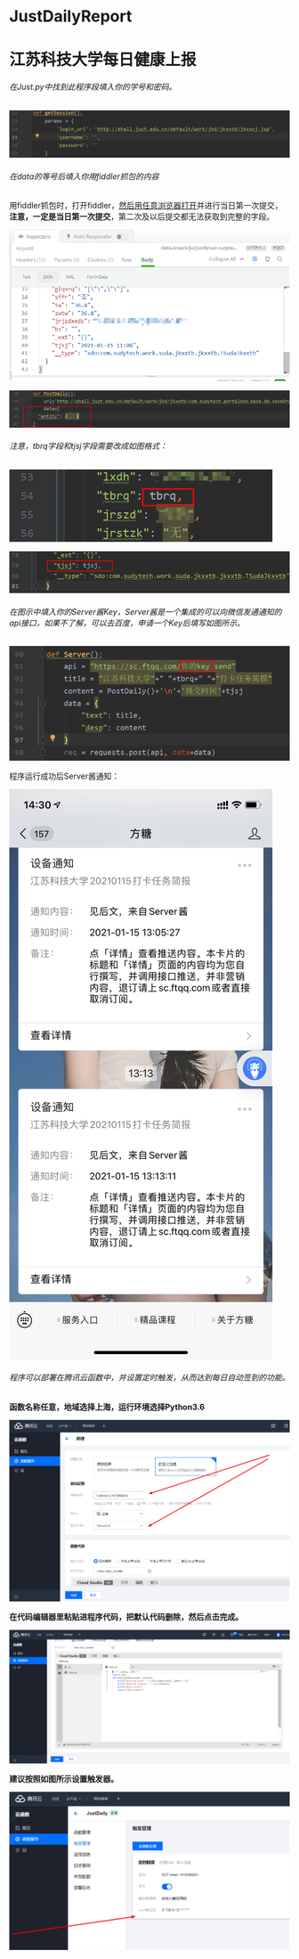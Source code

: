# JustDailyReport
#  江苏科技大学每日健康上报

###### 在Just.py中找到此程序段填入你的学号和密码。

![](\image\1.png)

###### 在data的等号后填入你用fiddler抓包的内容

用fiddler抓包时，打开fiddler，[然后用任意浏览器打开](http://ehall.just.edu.cn/default/work/jkd/jkxxtb/jkxxcj.jsp)并进行当日第一次提交，**注意，一定是当日第一次提交**，第二次及以后提交都无法获取到完整的字段。

![](image\5.png)

![](\image\2.png)

###### 注意，tbrq字段和tjsj字段需要改成如图格式：

![](\image\3.png)



![](\image\4.png)

###### 在图示中填入你的Server酱Key，Server酱是一个集成的可以向微信发通通知的api接口，如果不了解，可以去百度，申请一个Key后填写如图所示。

![](\image\6.png)



程序运行成功后Server酱通知：

![](\image\7.png)



###### 程序可以部署在腾讯云函数中，并设置定时触发，从而达到每日自动签到的功能。

**函数名称任意，地域选择上海，运行环境选择Python3.6**

![](\image\8.png)

**在代码编辑器里粘贴进程序代码，把默认代码删除，然后点击完成。**

![](\image\9.png)

**建议按照如图所示设置触发器。**

![](\image\10.png)